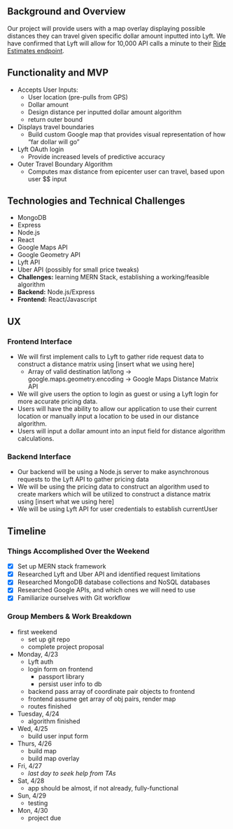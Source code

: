 ## Background and Overview
Our project will provide users with a map overlay displaying possible distances they can travel given specific dollar amount inputted into Lyft. We have confirmed that Lyft will allow for 10,000 API calls a minute to their [Ride Estimates endpoint](https://developer.lyft.com/reference#availability-ride-estimates).

## Functionality and MVP
- Accepts User Inputs:
  - User location (pre-pulls from GPS)
  - Dollar amount
  - Design distance per inputted dollar amount algorithm
  - return outer bound
- Displays travel boundaries
  - Build custom Google map that provides visual representation of how “far dollar will go”
- Lyft OAuth login
  - Provide increased levels of predictive accuracy
- Outer Travel Boundary Algorithm
  - Computes max distance from epicenter user can travel, based upon user $$ input

## Technologies and Technical Challenges
- MongoDB
- Express
- Node.js
- React
- Google Maps API
- Google Geometry API
- Lyft API
- Uber API (possibly for small price tweaks)
- **Challenges:** learning MERN Stack, establishing a working/feasible algorithm
- **Backend:** Node.js/Express
- **Frontend:** React/Javascript

## UX
### Frontend Interface
- We will first implement calls to Lyft to gather ride request data to construct a distance matrix using [insert what we using here]
  - Array of valid destination lat/long → google.maps.geometry.encoding → Google Maps Distance Matrix API
- We will give users the option to login as guest or using a Lyft login for more accurate pricing data.
- Users will have the ability to allow our application to use their current location or manually input a location to be used in our distance algorithm.
- Users will input a dollar amount into an input field for distance algorithm calculations.

### Backend Interface
- Our backend will be using a Node.js server to make asynchronous requests to the Lyft API to gather pricing data
- We will be using the pricing data to construct an algorithm used to create markers which will be utilized to construct a distance matrix using [insert what we using here]
- We will be using Lyft API for user credentials to establish currentUser


## Timeline
### Things Accomplished Over the Weekend
- [x] Set up MERN stack framework
- [x] Researched Lyft and Uber API and identified request limitations
- [x] Researched MongoDB database collections and NoSQL databases
- [x] Researched Google APIs, and which ones we will need to use
- [x] Familiarize ourselves with Git workflow

### Group Members & Work Breakdown
- first weekend
  - set up git repo
  - complete project proposal
- Monday, 4/23
  - Lyft auth
  - login form on frontend
    - passport library
    - persist user info to db
  - backend pass array of coordinate pair objects to frontend
  - frontend assume get array of obj pairs, render map
  - routes finished
- Tuesday, 4/24
  - algorithm finished
- Wed, 4/25
  - build user input form
- Thurs, 4/26
  - build map
  - build map overlay
- Fri, 4/27
  - *last day to seek help from TAs*
- Sat, 4/28
  - app should be almost, if not already, fully-functional
- Sun, 4/29
  - testing
- Mon, 4/30
  - project due
